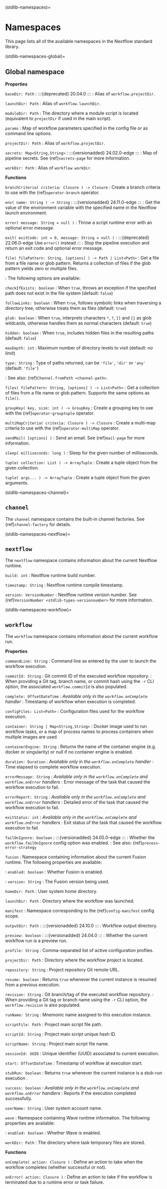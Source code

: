 (stdlib-namespaces)=

# Namespaces

This page lists all of the available namespaces in the Nextflow standard library.

(stdlib-namespaces-global)=

## Global namespace

**Properties**

`baseDir: Path`
: :::{deprecated} 20.04.0
  :::
: Alias of `workflow.projectDir`.

`launchDir: Path`
: Alias of `workflow.launchDir`.

`moduleDir: Path`
: The directory where a module script is located (equivalent to `projectDir` if used in the main script).

`params`
: Map of workflow parameters specified in the config file or as command line options.

`projectDir: Path`
: Alias of `workflow.projectDir`.

`secrets: Map<String,String>`
: :::{versionadded} 24.02.0-edge
  :::
: Map of pipeline secrets. See {ref}`secrets-page` for more information.

`workDir: Path`
: Alias of `workflow.workDir`.

**Functions**

`branchCriteria( criteria: Closure ) -> Closure`
: Create a branch criteria to use with the {ref}`operator-branch` operator.

`env( name: String ) -> String`
: :::{versionadded} 24.11.0-edge
  :::
: Get the value of the environment variable with the specified name in the Nextflow launch environment.

`error( message: String = null )`
: Throw a script runtime error with an optional error message.

`exit( exitCode: int = 0, message: String = null )`
: :::{deprecated} 22.06.0-edge
  Use `error()` instead
  :::
: Stop the pipeline execution and return an exit code and optional error message.

`file( filePattern: String, [options] ) -> Path | List<Path>`
: Get a file from a file name or glob pattern. Returns a collection of files if the glob pattern yields zero or multiple files.

: The following options are available:

  `checkIfExists: boolean`
  : When `true`, throws an exception if the specified path does not exist in the file system (default: `false`)

  `followLinks: boolean`
  : When `true`, follows symbolic links when traversing a directory tree, otherwise treats them as files (default: `true`)

  `glob: boolean`
  : When `true`, interprets characters `*`, `?`, `[]` and `{}` as glob wildcards, otherwise handles them as normal characters (default: `true`)

  `hidden: boolean`
  : When `true`, includes hidden files in the resulting paths (default: `false`)

  `maxDepth: int`
  : Maximum number of directory levels to visit (default: *no limit*)

  `type: String`
  : Type of paths returned, can be `'file'`, `'dir'` or `'any'` (default: `'file'`)

: See also: {ref}`Channel.fromPath <channel-path>`.

`files( filePattern: String, [options] ) -> List<Path>`
: Get a collection of files from a file name or glob pattern. Supports the same options as `file()`.

`groupKey( key, size: int ) -> GroupKey`
: Create a grouping key to use with the {ref}`operator-grouptuple` operator.

`multiMapCriteria( criteria: Closure ) -> Closure`
: Create a multi-map criteria to use with the {ref}`operator-multiMap` operator.

`sendMail( [options] )`
: Send an email. See {ref}`mail-page` for more information.

`sleep( milliseconds: long )`
: Sleep for the given number of milliseconds.

`tuple( collection: List ) -> ArrayTuple`
: Create a tuple object from the given collection.

`tuple( args... ) -> ArrayTuple`
: Create a tuple object from the given arguments.

(stdlib-namespaces-channel)=

## `channel`

The `channel` namespace contains the built-in channel factories. See {ref}`channel-factory` for details.

(stdlib-namespaces-nextflow)=

## `nextflow`

The `nextflow` namespace contains information about the current Nextflow runtime.

`build: int`
: Nextflow runtime build number.

`timestamp: String`
: Nextflow runtime compile timestamp.

`version: VersionNumber`
: Nextflow runtime version number. See {ref}`VersionNumber <stdlib-types-versionnumber>` for more information.

(stdlib-namespaces-workflow)=

## `workflow`

The `workflow` namespace contains information about the current workflow run.

**Properties**

`commandLine: String`
: Command line as entered by the user to launch the workflow execution.

`commitId: String`
: Git commit ID of the executed workflow repository.
: When providing a Git tag, branch name, or commit hash using the `-r` CLI option, the associated `workflow.commitId` is also populated.

`complete: OffsetDateTime`
: *Available only in the `workflow.onComplete` handler*
: Timestamp of workflow when execution is completed.

`configFiles: List<Path>`
: Configuration files used for the workflow execution.

`container: String | Map<String,String>`
: Docker image used to run workflow tasks, or a map of process names to process containers when multiple images are used.

`containerEngine: String`
: Returns the name of the container engine (e.g. docker or singularity) or null if no container engine is enabled.

`duration: Duration`
: *Available only in the `workflow.onComplete` handler*
: Time elapsed to complete workflow execution.

`errorMessage: String`
: *Available only in the `workflow.onComplete` and `workflow.onError` handlers*
: Error message of the task that caused the workflow execution to fail.

`errorReport: String`
: *Available only in the `workflow.onComplete` and `workflow.onError` handlers*
: Detailed error of the task that caused the workflow execution to fail.

`exitStatus: int`
: *Available only in the `workflow.onComplete` and `workflow.onError` handlers*
: Exit status of the task that caused the workflow execution to fail.

`failOnIgnore: boolean`
: :::{versionadded} 24.05.0-edge
  :::
: Whether the `workflow.failOnIgnore` config option was enabled.
: See also: {ref}`process-error-strategy`

`fusion`
: Namespace containing information about the current Fusion runtime. The following properties are available:

: `enabled: boolean`
  : Whether Fusion is enabled.

: `version: String`
  : The Fusion version being used.

`homeDir: Path`
: User system home directory.

`launchDir: Path`
: Directory where the workflow was launched.

`manifest`
: Namespace corresponding to the {ref}`config-manifest` config scope.

`outputDir: Path`
: :::{versionadded} 24.10.0
  :::
: Workflow output directory.

`preview: boolean`
: :::{versionadded} 24.04.0
  :::
: Whether the current workflow run is a preview run.

`profile: String`
: Comma-separated list of active configuration profiles.

`projectDir: Path`
: Directory where the workflow project is located.

`repository: String`
: Project repository Git remote URL.

`resume: boolean`
: Returns `true` whenever the current instance is resumed from a previous execution.

`revision: String`
: Git branch/tag of the executed workflow repository.
: When providing a Git tag or branch name using the `-r` CLI option, the `workflow.revision` is also populated.

`runName: String`
: Mnemonic name assigned to this execution instance.

`scriptFile: Path`
: Project main script file path.

`scriptId: String`
: Project main script unique hash ID.

`scriptName: String`
: Project main script file name.

`sessionId: UUID`
: Unique identifier (UUID) associated to current execution.

`start: OffsetDateTime`
: Timestamp of workflow at execution start.

`stubRun: boolean`
: Returns `true` whenever the current instance is a stub-run execution .

`success: boolean`
: *Available only in the `workflow.onComplete` and `workflow.onError` handlers*
: Reports if the execution completed successfully.

`userName: String`
: User system account name.

`wave`
: Namespace containing Wave runtime information. The following properties are available:

: `enabled: boolean`
  : Whether Wave is enabled.

`workDir: Path`
: The directory where task temporary files are stored.

**Functions**

`onComplete( action: Closure )`
: Define an action to take when the workflow completes (whether successful or not).

`onError( action: Closure )`
: Define an action to take if the workflow is terminated due to a runtime error or task failure.
